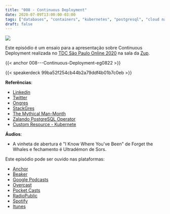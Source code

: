 ```yaml
---
title: "008 - Continuous Deployment"
date: 2020-07-09T13:00:00-03:00
tags: ["databases", "containers", "kubernetes", "postgresql", "cloud native"]
draft: false
---
```

![](/images/pontocafe_008.png)

Este episódio é um ensaio para a apresentação sobre Continuous Deployment realizada no [TDC São Paulo Online 2020](https://thedevconf.com/tdc/2020/sampaonline/trilhas) na sala da [Zup](https://www.zup.com.br/). 

{{< anchor 008---Continuous-Deployment-eg0822 >}}

{{< speakerdeck 99ba52f254cb44b2a79ddf4b01b7c0eb >}}

**Referências**:
* [Linkedin](https://www.linkedin.com/in/fabriziomello)
* [Twitter](https://twitter/fabriziomello)
* [Ongres](httpts://ongres.com/)
* [StackGres](https://stackgres.io/)
* [The Mythical Man-Month](https://www.amazon.com/Mythical-Man-Month-Software-Engineering-Anniversary/dp/0201835959)
* [Zalando PostgreSQL Operator](https://github.com/zalando/postgres-operator)
* [Custom Resource - Kubernete](https://kubernetes.io/docs/concepts/extend-kubernetes/api-extension/custom-resources/)


**Áudios**:
* A vinheta de abertura é "I Know Where You've Been" de Forget the Whales e fechamento é Ultradémon de Sors.

Este episódio pode ser ouvido nas plataformas:
* [Anchor](https://anchor.fm/pontocafe)
* [Beaker](https://www.breaker.audio/ponto-cafe)
* [Google Podcasts](https://www.google.com/podcasts?feed=aHR0cHM6Ly9hbmNob3IuZm0vcy81OWRkZTI0L3BvZGNhc3QvcnNz)
* [Overcast](https://overcast.fm/itunes1513597862/pontocaf-podcast-uma-conversa-sobre-tecnologias-e-as-coisas-que-est-o-em-volta)
* [Pocket Casts](https://pca.st/1cbp2reg)
* [RadioPublic](https://radiopublic.com/ponto-caf-G2pjqv)
* [Spotify](https://open.spotify.com/show/3HzpEbfhFBGPNba8PADIhP)
* [Itunes](https://podcasts.apple.com/us/podcast/pontocaf%C3%A9-podcast-%C3%A9-uma-conversa-sobre-tecnologias/id1513597862)